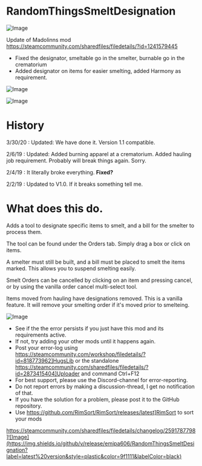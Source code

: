 # RandomThingsSmeltDesignation

![Image](https://i.imgur.com/buuPQel.png)

Update of Madolinns mod
https://steamcommunity.com/sharedfiles/filedetails/?id=1241579445

- Fixed the designator, smeltable go in the smelter, burnable go in the crematorium
- Added designator on items for easier smelting, added Harmony as requirement.

![Image](https://i.imgur.com/pufA0kM.png)

	
![Image](https://i.imgur.com/Z4GOv8H.png)

#  History 


3/30/20 : Updated: We have done it. Version 1.1 compatible.

2/6/19 : Updated: Added burning apparel at a crematorium. Added hauling job requirement. Probably will break things again. Sorry.

2/4/19 : It literally broke everything. **Fixed?**

2/2/19 : Updated to V1.0. If it breaks something tell me.

#  What does this do. 


Adds a tool to designate specific items to smelt, and a bill for the smelter to process them.

The tool can be found under the Orders tab. Simply drag a box or click on items.

A smelter must still be built, and a bill must be placed to smelt the items marked. This allows you to suspend smelting easily.


Smelt Orders can be cancelled by clicking on an item and pressing cancel, or by using the vanilla order cancel multi-select tool.

Items moved from hauling have designations removed. This is a vanilla feature. It will remove your smelting order if it's moved prior to smelteing.

![Image](https://i.imgur.com/PwoNOj4.png)



-  See if the the error persists if you just have this mod and its requirements active.
-  If not, try adding your other mods until it happens again.
-  Post your error-log using https://steamcommunity.com/workshop/filedetails/?id=818773962]HugsLib or the standalone https://steamcommunity.com/sharedfiles/filedetails/?id=2873415404]Uploader and command Ctrl+F12
-  For best support, please use the Discord-channel for error-reporting.
-  Do not report errors by making a discussion-thread, I get no notification of that.
-  If you have the solution for a problem, please post it to the GitHub repository.
-  Use https://github.com/RimSort/RimSort/releases/latest]RimSort to sort your mods



https://steamcommunity.com/sharedfiles/filedetails/changelog/2591787798]![Image](https://img.shields.io/github/v/release/emipa606/RandomThingsSmeltDesignation?label=latest%20version&style=plastic&color=9f1111&labelColor=black)

